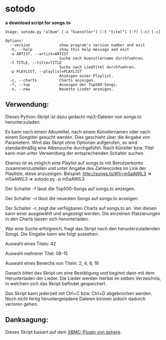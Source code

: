 sotodo
======

**a download script for songs.to**


```
Usage: sotodo.py "album" [-a "kuenstler"] [-t "titel"] [-f] [-n] [-c]

Options:
  --version             show program's version number and exit
  -h, --help            show this help message and exit
  -a ARTIST, --artist=ARTIST
                        Suche nach Kuenstlername durchfuehren.
  -t TITLE, --title=TITLE
                        Suche nach Liedtitel durchfuehren.
  -p PLAYLIST, --playlist=PLAYLIST
                        Anzeigen einer Playlist.
  -c, --charts          Charts anzeigen.
  -f, --top             Anzeigen der Top500-Songs.
  -n, --new             Neueste Lieder anzeigen.
```

Verwendung:
----------------------

Dieses Python-Skript ist dazu gedacht mp3-Dateien von songs.to herunterzuladen.

Es kann nach einem Albumtitel, nach einem Künstlernamen oder nach einem Songtitel gesucht werden. Dies geschieht über die Angabe von Parametern. Wird das Skript ohne Optionen aufgerufen, so wird standardmäßig eine Albensuche durchgeführt. Nach Künstler bzw. Titel kann man unter Verwendung der entsprechenden Schalter suchen.

Ebenso ist es möglich eine Playlist auf songs.to mit Benutzerkonto zusammenzustellen und unter Angabe des Zahlencodes im Link der Playliste, diese anzuzeigen. Beispiel: http://songs.to/#!li=m5aAWlL3 => m5aAWlL3 => sotodo.py -p m5aAWlL3

Der Schalter -f lässt die Top500-Songs auf songs.to anzeigen.

Der Schalter -n lässt die neuesten Songs auf songs.to anzeigen.

Der Schalter -c zeigt die verfügbaren Charts auf songs.to an. Von diesen kann einer ausgewählt und angezeigt werden. Die einzelnen Platzierungen in den Charts lassen sich herunterladen.

War eine Suche erfolgreich, fragt das Skript nach den herunterzuladenden Songs. Die Eingabe kann wie folgt aussehen:


Auswahl eines Titels: 42

Auswahl mehrerer Titel: 08-15

Auswahl eines Bereichs von Titeln: 2, 4, 8, 16



Danach bittet das Skript um eine Bestätigung und beginnt dann mit dem Herunterladen der Lieder. Die Lieder werden hierbei im selben Verzeichnis, in welchem sich das Skript befindet gespeichert.

Das Skript kann jederzeit mit Ctrl+C bzw. Ctrl+D abgebrochen werden. Noch nicht fertig heruntergeladene Dateien können jedoch dadurch verloren gehen.


Danksagung:
----------------------
Dieses Skript basiert auf dem [XBMC-Plugin von sphere](http://www.xbmcnerds.com/index.php?page=Thread&threadID=21940).
